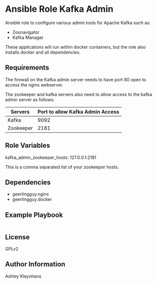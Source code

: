 # Ansible Role Kafka Admin

Ansible role to configure various admin tools for Apache Kafka such as:

- Zoonavigator
- Kafka Manager

These applications will run within docker containers, but the role
also installs docker and all dependencies.

## Requirements

The firewall on the Kafka admin server needs to have port 80 open to access the
nginx webserver.

The zookeeper and kafka servers also need to allow access to the kafka admin
server as follows:

| Servers   | Port to allow Kafka Admin Access |
|-----------|----------------------------------|
| Kafka     | 9092                             |
| Zookeeper | 2181                             |

## Role Variables

kafka_admin_zookeeper_hosts: 127.0.0.1:2181

This is a comma separated list of your zookeeper hosts.

## Dependencies

- geerlingguy.nginx
- geerlingguy.docker

## Example Playbook

```yml
```

## License

GPLv2

## Author Information

Ashley Kleynhans
